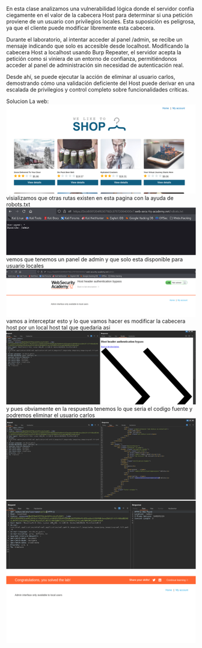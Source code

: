 En esta clase analizamos una vulnerabilidad lógica donde el servidor confía ciegamente en el valor de la cabecera Host para determinar si una petición proviene de un usuario con privilegios locales. Esta suposición es peligrosa, ya que el cliente puede modificar libremente esta cabecera.

Durante el laboratorio, al intentar acceder al panel /admin, se recibe un mensaje indicando que solo es accesible desde localhost. Modificando la cabecera Host a localhost usando Burp Repeater, el servidor acepta la petición como si viniera de un entorno de confianza, permitiéndonos acceder al panel de administración sin necesidad de autenticación real.

Desde ahí, se puede ejecutar la acción de eliminar al usuario carlos, demostrando cómo una validación deficiente del Host puede derivar en una escalada de privilegios y control completo sobre funcionalidades críticas.

Solucion
La web:
![Pasted_image_20250829201753.png](Imagenes/Pasted_image_20250829201753.png)
visializamos que otras rutas existen en esta pagina con la ayuda de robots.txt
![Pasted_image_20250829201940.png](Imagenes/Pasted_image_20250829201940.png)
vemos que tenemos un panel de admin y que solo esta disponible para usuario locales
![Pasted_image_20250829202000.png](Imagenes/Pasted_image_20250829202000.png)
vamos a interceptar esto y lo que vamos hacer es modificar la cabecera host por un local host
tal que quedaria asi
![Pasted_image_20250829202226.png](Imagenes/Pasted_image_20250829202226.png)
y pues obviamente en la respuesta tenemos lo que seria el codigo fuente y podremos eliminar el usuario carlos
![Pasted_image_20250829202314.png](Imagenes/Pasted_image_20250829202314.png)
![Pasted_image_20250829202338.png](Imagenes/Pasted_image_20250829202338.png)
![Pasted_image_20250829202351.png](Imagenes/Pasted_image_20250829202351.png)

